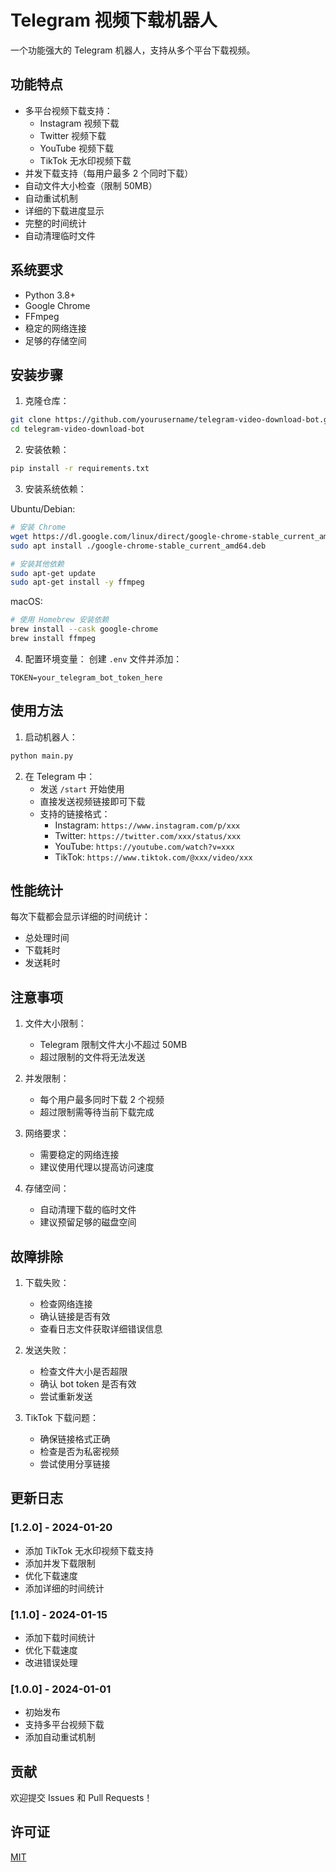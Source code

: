 # Telegram 视频下载机器人

一个功能强大的 Telegram 机器人，支持从多个平台下载视频。

## 功能特点

- 多平台视频下载支持：
  - Instagram 视频下载
  - Twitter 视频下载
  - YouTube 视频下载
  - TikTok 无水印视频下载
- 并发下载支持（每用户最多 2 个同时下载）
- 自动文件大小检查（限制 50MB）
- 自动重试机制
- 详细的下载进度显示
- 完整的时间统计
- 自动清理临时文件

## 系统要求

- Python 3.8+
- Google Chrome
- FFmpeg
- 稳定的网络连接
- 足够的存储空间

## 安装步骤

1. 克隆仓库：
```bash
git clone https://github.com/yourusername/telegram-video-download-bot.git
cd telegram-video-download-bot
```

2. 安装依赖：
```bash
pip install -r requirements.txt
```

3. 安装系统依赖：

Ubuntu/Debian:
```bash
# 安装 Chrome
wget https://dl.google.com/linux/direct/google-chrome-stable_current_amd64.deb
sudo apt install ./google-chrome-stable_current_amd64.deb

# 安装其他依赖
sudo apt-get update
sudo apt-get install -y ffmpeg
```

macOS:
```bash
# 使用 Homebrew 安装依赖
brew install --cask google-chrome
brew install ffmpeg
```

4. 配置环境变量：
创建 `.env` 文件并添加：
```plaintext
TOKEN=your_telegram_bot_token_here
```

## 使用方法

1. 启动机器人：
```bash
python main.py
```

2. 在 Telegram 中：
   - 发送 `/start` 开始使用
   - 直接发送视频链接即可下载
   - 支持的链接格式：
     - Instagram: `https://www.instagram.com/p/xxx`
     - Twitter: `https://twitter.com/xxx/status/xxx`
     - YouTube: `https://youtube.com/watch?v=xxx`
     - TikTok: `https://www.tiktok.com/@xxx/video/xxx`

## 性能统计

每次下载都会显示详细的时间统计：
- 总处理时间
- 下载耗时
- 发送耗时

## 注意事项

1. 文件大小限制：
   - Telegram 限制文件大小不超过 50MB
   - 超过限制的文件将无法发送

2. 并发限制：
   - 每个用户最多同时下载 2 个视频
   - 超过限制需等待当前下载完成

3. 网络要求：
   - 需要稳定的网络连接
   - 建议使用代理以提高访问速度

4. 存储空间：
   - 自动清理下载的临时文件
   - 建议预留足够的磁盘空间

## 故障排除

1. 下载失败：
   - 检查网络连接
   - 确认链接是否有效
   - 查看日志文件获取详细错误信息

2. 发送失败：
   - 检查文件大小是否超限
   - 确认 bot token 是否有效
   - 尝试重新发送

3. TikTok 下载问题：
   - 确保链接格式正确
   - 检查是否为私密视频
   - 尝试使用分享链接

## 更新日志

### [1.2.0] - 2024-01-20
- 添加 TikTok 无水印视频下载支持
- 添加并发下载限制
- 优化下载速度
- 添加详细的时间统计

### [1.1.0] - 2024-01-15
- 添加下载时间统计
- 优化下载速度
- 改进错误处理

### [1.0.0] - 2024-01-01
- 初始发布
- 支持多平台视频下载
- 添加自动重试机制

## 贡献

欢迎提交 Issues 和 Pull Requests！

## 许可证

[MIT](LICENSE)
